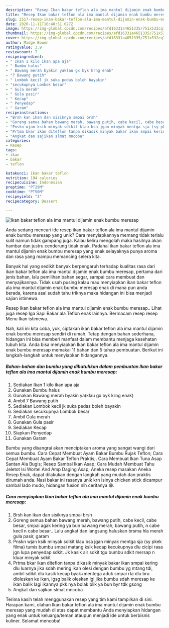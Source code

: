 ```yaml
---
description: "Resep Ikan bakar teflon ala ima mantul dijamin enak bumbu meresap Anti Gagal"
title: "Resep Ikan bakar teflon ala ima mantul dijamin enak bumbu meresap Anti Gagal"
slug: 2517-resep-ikan-bakar-teflon-ala-ima-mantul-dijamin-enak-bumbu-meresap-anti-gagal
date: 2020-11-11T16:48:51.627Z
image: https://img-global.cpcdn.com/recipes/afd16331a4651335/751x532cq70/ikan-bakar-teflon-ala-ima-mantul-dijamin-enak-bumbu-meresap-foto-resep-utama.jpg
thumbnail: https://img-global.cpcdn.com/recipes/afd16331a4651335/751x532cq70/ikan-bakar-teflon-ala-ima-mantul-dijamin-enak-bumbu-meresap-foto-resep-utama.jpg
cover: https://img-global.cpcdn.com/recipes/afd16331a4651335/751x532cq70/ikan-bakar-teflon-ala-ima-mantul-dijamin-enak-bumbu-meresap-foto-resep-utama.jpg
author: Madge Bowen
ratingvalue: 3.9
reviewcount: 7
recipeingredient:
- " Ikan 1 kilo ikan apa aja"
- " Bumbu halus"
- " Bawang merah byakin yaklau gx byk krng enak"
- "7 Bawang putih"
- " Lombok kecil jk suka pedas boleh bayakin"
- "secukupnya Lombok besar"
- " Gula merah"
- " Gula pasir"
- " Kecap"
- " Penyedap"
- " Garam"
recipeinstructions:
- "Brsh kan ikan dan sisiknya smpai brsh"
- "Goreng semua bahan bawang merah, bawang putih, cabe kecil, cabe besar, smpai agak kering ya bun bawang merah, bawang putih, n cabe kecil n cabe besar.. Lalu angkat dan langsung haluskan brsma hla merah gula pasir, garam"
- "Pnskn wjan ksik minyak sdikit klau bsa jgan minyak mentga sja (sy pkek filma) tumis bumbu smpai matang ksik kecap kecukupnya dlu cicipi rasa jgn lupa penyedap sdkit. Jk kasik air sdkit tgu bumbu sdkit mersap n kluar minyak sdkit"
- "Prtma bkar ikan diteflon tanpa dikasik minyak bakar ikan smpai kering dlu luarnya jika sdah mering ikan olesi dengan bumbu yg mtang tdi, ambil sdikit dlu kasik kecap byak+mentega aduk smpai rta dlu bru dioleskan ke ikan, lgsg balik oleskan lgi jika bumbu sdah meresap ke ikan balik lagi ikannya pkk nya bolak blik ya bun byr tdk gsong"
- "Angkat dan sajikan slmat mncoba"
categories:
- Resep
tags:
- ikan
- bakar
- teflon

katakunci: ikan bakar teflon 
nutrition: 194 calories
recipecuisine: Indonesian
preptime: "PT29M"
cooktime: "PT50M"
recipeyield: "3"
recipecategory: Dessert

---
```



![Ikan bakar teflon ala ima mantul dijamin enak bumbu meresap](https://img-global.cpcdn.com/recipes/afd16331a4651335/751x532cq70/ikan-bakar-teflon-ala-ima-mantul-dijamin-enak-bumbu-meresap-foto-resep-utama.jpg)

Anda sedang mencari ide resep ikan bakar teflon ala ima mantul dijamin enak bumbu meresap yang unik? Cara menyiapkannya memang tidak terlalu sulit namun tidak gampang juga. Kalau keliru mengolah maka hasilnya akan hambar dan justru cenderung tidak enak. Padahal ikan bakar teflon ala ima mantul dijamin enak bumbu meresap yang enak selayaknya punya aroma dan rasa yang mampu memancing selera kita.

Banyak hal yang sedikit banyak berpengaruh terhadap kualitas rasa dari ikan bakar teflon ala ima mantul dijamin enak bumbu meresap, pertama dari jenis bahan, lalu pemilihan bahan segar, sampai cara membuat dan menyajikannya. Tidak usah pusing kalau mau menyiapkan ikan bakar teflon ala ima mantul dijamin enak bumbu meresap enak di mana pun anda berada, karena asal sudah tahu triknya maka hidangan ini bisa menjadi sajian istimewa.

Resep Ikan bakar teflon ala ima mantul dijamin enak bumbu meresap.. Lihat juga resep Iga Sapi Bakar ala Teflon enak lainnya. Bermacam resep resep Menu Ikan istimewa.


Nah, kali ini kita coba, yuk, ciptakan ikan bakar teflon ala ima mantul dijamin enak bumbu meresap sendiri di rumah. Tetap dengan bahan sederhana, hidangan ini bisa memberi manfaat dalam membantu menjaga kesehatan tubuh kita. Anda bisa menyiapkan Ikan bakar teflon ala ima mantul dijamin enak bumbu meresap memakai 11 bahan dan 5 tahap pembuatan. Berikut ini langkah-langkah untuk menyiapkan hidangannya.

<!--inarticleads1-->

##### Bahan-bahan dan bumbu yang dibutuhkan dalam pembuatan Ikan bakar teflon ala ima mantul dijamin enak bumbu meresap:

1. Sediakan  Ikan 1 kilo ikan apa aja
1. Gunakan  Bumbu halus
1. Gunakan  Bawang merah byakin ya(klau gx byk krng enak)
1. Ambil 7 Bawang putih
1. Sediakan  Lombok kecil jk suka pedas boleh bayakin
1. Sediakan secukupnya Lombok besar
1. Ambil  Gula merah
1. Gunakan  Gula pasir
1. Sediakan  Kecap
1. Siapkan  Penyedap
1. Gunakan  Garam


Bumbu yang disangrai akan menciptakan aroma yang sangat wangi dari semua bumbu. Cara Cepat Membuat Ayam Bakar Bumbu Rujak Teflon; Cara Cepat Membuat Ayam Bakar Teflon Praktis;. Cara Membuat Ikan Tuna Asap Santan Ala Bugis; Resep Sambal Ikan Asap; Cara Mudah Membuat Tahu Jeletot Isi Wortel And Amp Daging Asap; Aneka resep masakan Aneka Resep Enak, dapat dilakukan dengan langkah yang mudah dan praktis dirumah anda. Nasi bakar ini rasanya unik krn isinya chicken stick dicampur sambal lado mudo, hidangan fusion nih ceritanya 😁. 

<!--inarticleads2-->

##### Cara menyiapkan Ikan bakar teflon ala ima mantul dijamin enak bumbu meresap:

1. Brsh kan ikan dan sisiknya smpai brsh
1. Goreng semua bahan bawang merah, bawang putih, cabe kecil, cabe besar, smpai agak kering ya bun bawang merah, bawang putih, n cabe kecil n cabe besar.. Lalu angkat dan langsung haluskan brsma hla merah gula pasir, garam
1. Pnskn wjan ksik minyak sdikit klau bsa jgan minyak mentga sja (sy pkek filma) tumis bumbu smpai matang ksik kecap kecukupnya dlu cicipi rasa jgn lupa penyedap sdkit. Jk kasik air sdkit tgu bumbu sdkit mersap n kluar minyak sdkit
1. Prtma bkar ikan diteflon tanpa dikasik minyak bakar ikan smpai kering dlu luarnya jika sdah mering ikan olesi dengan bumbu yg mtang tdi, ambil sdikit dlu kasik kecap byak+mentega aduk smpai rta dlu bru dioleskan ke ikan, lgsg balik oleskan lgi jika bumbu sdah meresap ke ikan balik lagi ikannya pkk nya bolak blik ya bun byr tdk gsong
1. Angkat dan sajikan slmat mncoba




Terima kasih telah menggunakan resep yang tim kami tampilkan di sini. Harapan kami, olahan Ikan bakar teflon ala ima mantul dijamin enak bumbu meresap yang mudah di atas dapat membantu Anda menyiapkan hidangan yang enak untuk keluarga/teman ataupun menjadi ide untuk berbisnis kuliner. Selamat mencoba!
